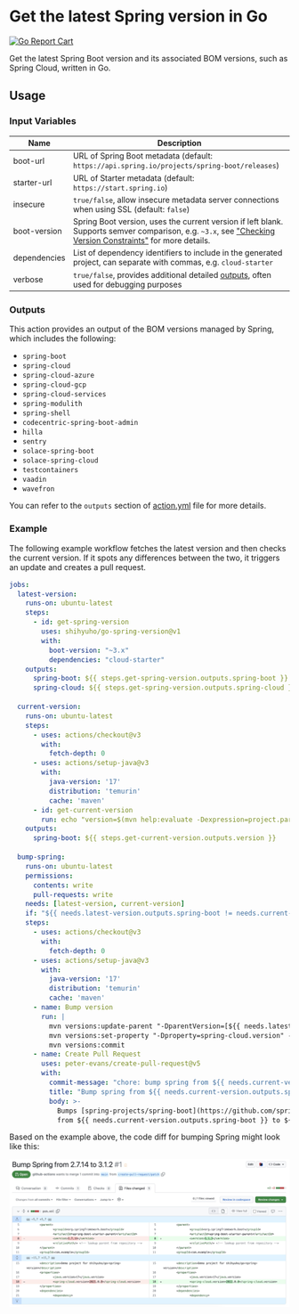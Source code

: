 # Get the latest Spring version in Go

[![Go Report Cart](https://goreportcard.com/badge/github.com/shihyuho/go-spring-version)](https://goreportcard.com/report/github.com/shihyuho/go-spring-version)

Get the latest Spring Boot version and its associated BOM versions, such as Spring Cloud, written in Go.

## Usage

### Input Variables

| Name | Description |
|------|-------------|
| boot-url | URL of Spring Boot metadata (default: `https://api.spring.io/projects/spring-boot/releases`) |
| starter-url | URL of Starter metadata (default: `https://start.spring.io`) |
| insecure | `true/false`, allow insecure metadata server connections when using SSL (default: `false`) |
| boot-version | Spring Boot version, uses the current version if left blank. Supports semver comparison, e.g. `~3.x`, see ["Checking Version Constraints"](https://github.com/Masterminds/semver#checking-version-constraints) for more details. |
| dependencies | List of dependency identifiers to include in the generated project, can separate with commas, e.g. `cloud-starter` |
| verbose | `true/false`, provides additional detailed [outputs](#outputs), often used for debugging purposes |

### Outputs

This action provides an output of the BOM versions managed by Spring, which includes the following:

- `spring-boot`
- `spring-cloud`
- `spring-cloud-azure`
- `spring-cloud-gcp`
- `spring-cloud-services`
- `spring-modulith`
- `spring-shell`
- `codecentric-spring-boot-admin`
- `hilla`
- `sentry`
- `solace-spring-boot`
- `solace-spring-cloud`
- `testcontainers`
- `vaadin`
- `wavefron`

You can refer to the `outputs` section of [action.yml](action.yml) file for more details.

### Example

The following example workflow fetches the latest version and then checks the current version. If it spots any differences between the two, it triggers an update and creates a pull request.

```yaml
jobs:
  latest-version:
    runs-on: ubuntu-latest
    steps:
      - id: get-spring-version
        uses: shihyuho/go-spring-version@v1
        with:
          boot-version: "~3.x"
          dependencies: "cloud-starter"
    outputs:
      spring-boot: ${{ steps.get-spring-version.outputs.spring-boot }}
      spring-cloud: ${{ steps.get-spring-version.outputs.spring-cloud }}

  current-version:
    runs-on: ubuntu-latest
    steps:
      - uses: actions/checkout@v3
        with:
          fetch-depth: 0
      - uses: actions/setup-java@v3
        with:
          java-version: '17'
          distribution: 'temurin'
          cache: 'maven'
      - id: get-current-version
        run: echo "version=$(mvn help:evaluate -Dexpression=project.parent.version -q -DforceStdout -q)" >> "$GITHUB_OUTPUT"
    outputs:
      spring-boot: ${{ steps.get-current-version.outputs.version }}

  bump-spring:
    runs-on: ubuntu-latest
    permissions:
      contents: write
      pull-requests: write
    needs: [latest-version, current-version]
    if: "${{ needs.latest-version.outputs.spring-boot != needs.current-version.outputs.spring-boot }}"
    steps:
      - uses: actions/checkout@v3
        with:
          fetch-depth: 0
      - uses: actions/setup-java@v3
        with:
          java-version: '17'
          distribution: 'temurin'
          cache: 'maven'
      - name: Bump version
        run: |
          mvn versions:update-parent "-DparentVersion=[${{ needs.latest-version.outputs.spring-boot }}]"
          mvn versions:set-property "-Dproperty=spring-cloud.version" -DnewVersion=${{ needs.latest-version.outputs.spring-cloud }}
          mvn versions:commit
      - name: Create Pull Request
        uses: peter-evans/create-pull-request@v5
        with:
          commit-message: "chore: bump spring from ${{ needs.current-version.outputs.spring-boot }} to ${{ needs.latest-version.outputs.spring-boot }}"
          title: "Bump spring from ${{ needs.current-version.outputs.spring-boot }} to ${{ needs.latest-version.outputs.spring-boot }}"
          body: >-
            Bumps [spring-projects/spring-boot](https://github.com/spring-projects/spring-boot)
            from ${{ needs.current-version.outputs.spring-boot }} to ${{ needs.latest-version.outputs.spring-boot }}
```

Based on the example above, the code diff for bumping Spring might look like this:

![](./docs/example.jpg)


